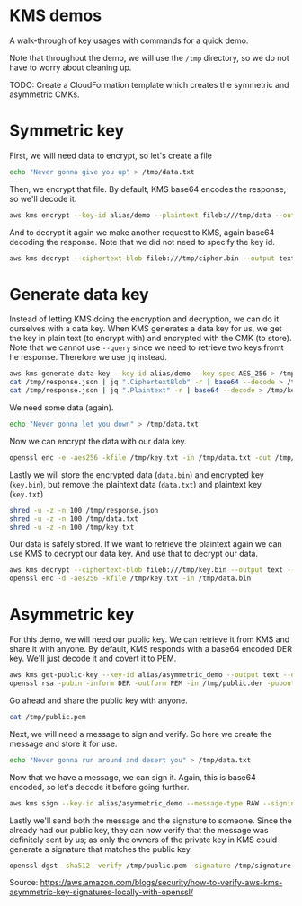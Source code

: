 # KMS demos

A walk-through of key usages with commands for a quick demo.

Note that throughout the demo, we will use the `/tmp` directory, so we do not have to worry about cleaning up.

TODO: Create a CloudFormation template which creates the symmetric and asymmetric CMKs.

# Symmetric key

First, we will need data to encrypt, so let's create a file
```sh
echo "Never gonna give you up" > /tmp/data.txt
```

Then, we encrypt that file. By default, KMS base64 encodes the response, so we'll decode it.
```sh
aws kms encrypt --key-id alias/demo --plaintext fileb:///tmp/data --output text --query CiphertextBlob | base64 --decode > /tmp/cipher.bin
```

And to decrypt it again we make another request to KMS, again base64 decoding the response. Note that we did not need to specify the key id.
```sh
aws kms decrypt --ciphertext-blob fileb:///tmp/cipher.bin --output text --query Plaintext | base64 --decode
```

# Generate data key

Instead of letting KMS doing the encryption and decryption, we can do it ourselves with a data key. When KMS generates a data key for us, we get the key in plain text (to encrypt with) and encrypted with the CMK (to store). Note that we cannot use `--query` since we need to retrieve two keys fromt he response. Therefore we use `jq` instead.
```sh
aws kms generate-data-key --key-id alias/demo --key-spec AES_256 > /tmp/response.json
cat /tmp/response.json | jq ".CiphertextBlob" -r | base64 --decode > /tmp/key.bin
cat /tmp/response.json | jq ".Plaintext" -r | base64 --decode > /tmp/key.txt
```

We need some data (again).
```sh
echo "Never gonna let you down" > /tmp/data.txt
```

Now we can encrypt the data with our data key.
```sh
openssl enc -e -aes256 -kfile /tmp/key.txt -in /tmp/data.txt -out /tmp/data.bin
```

Lastly we will store the encrypted data (`data.bin`) and encrypted key (`key.bin`), but remove the plaintext data (`data.txt`) and plaintext key (`key.txt`)
```sh
shred -u -z -n 100 /tmp/response.json
shred -u -z -n 100 /tmp/data.txt
shred -u -z -n 100 /tmp/key.txt
```

Our data is safely stored. If we want to retrieve the plaintext again we can use KMS to decrypt our data key. And use that to decrypt our data.
```sh
aws kms decrypt --ciphertext-blob fileb:///tmp/key.bin --output text --query Plaintext | base64 --decode > /tmp/key.txt
openssl enc -d -aes256 -kfile /tmp/key.txt -in /tmp/data.bin
```

# Asymmetric key

For this demo, we will need our public key. We can retrieve it from KMS and share it with anyone. By default, KMS responds with a base64 encoded DER key. We'll just decode it and covert it to PEM.
```sh
aws kms get-public-key --key-id alias/asymmetric_demo --output text --query PublicKey | base64 --decode > /tmp/public.der
openssl rsa -pubin -inform DER -outform PEM -in /tmp/public.der -pubout -out /tmp/public.pem
```

Go ahead and share the public key with anyone.
```sh
cat /tmp/public.pem
```

Next, we will need a message to sign and verify. So here we create the message and store it for use.
```sh
echo "Never gonna run around and desert you" > /tmp/data.txt
```

Now that we have a message, we can sign it. Again, this is base64 encoded, so let's decode it before going further.
```sh
aws kms sign --key-id alias/asymmetric_demo --message-type RAW --signing-algorithm RSASSA_PKCS1_V1_5_SHA_512 --message fileb:///tmp/data.txt  --output text --query Signature | base64 --decode > /tmp/signature
```

Lastly we'll send both the message and the signature to someone. Since the already had our public key, they can now verify that the message was definitely sent by us; as only the owners of the private key in KMS could generate a signature that matches the public key.
```sh
openssl dgst -sha512 -verify /tmp/public.pem -signature /tmp/signature /tmp/message
```

Source: https://aws.amazon.com/blogs/security/how-to-verify-aws-kms-asymmetric-key-signatures-locally-with-openssl/
